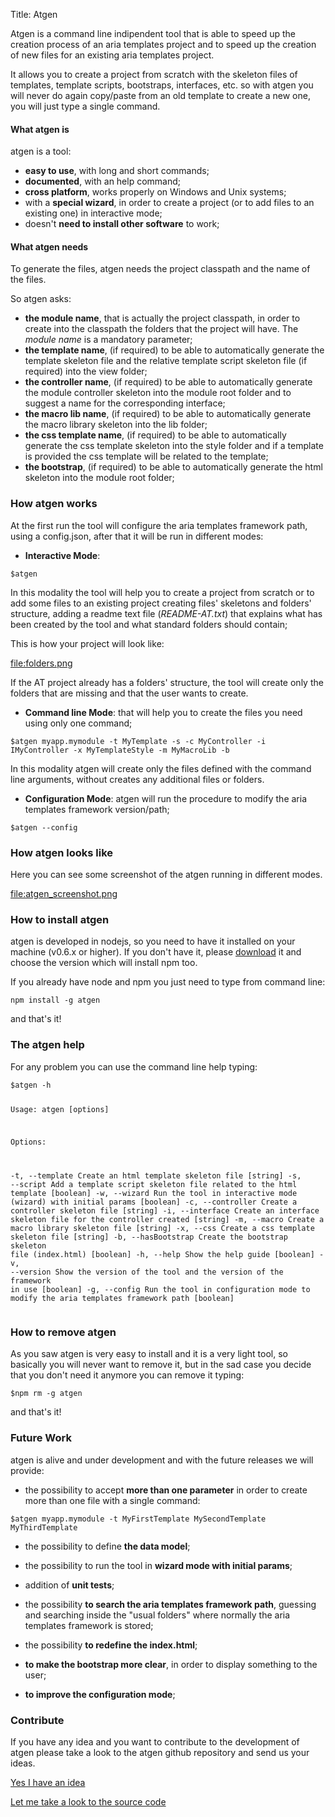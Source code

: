 Title: Atgen


Atgen is a command line indipendent tool that is able to speed up the creation process of an aria templates project and to speed up the creation of new files for an existing aria templates project.

It allows you to create a project from scratch with the skeleton files of templates, template scripts, bootstraps, interfaces, etc. so with atgen you will never do again copy/paste from an old template to create a new one, you will just type a single command.

#### **What atgen is**
atgen is a tool:

* **easy to use**, with long and short commands; 
* **documented**, with an help command; 
* **cross platform**, works properly  on Windows and Unix systems;
* with a **special wizard**, in order to create a project (or to add files to an existing one) in interactive mode; 
* doesn't **need to install other software** to work;

#### **What atgen needs**
To generate the files, atgen needs the project classpath and the name of the files.

So atgen asks:

* **the module name**, that is actually the project classpath, in order to create into the classpath the folders that the project will have. The _module name_ is a mandatory parameter;
* **the template name**, (if required) to be able to automatically generate the template skeleton file and the relative template script skeleton file (if required) into the view folder;
* **the controller name**, (if required) to be able to automatically generate the module controller skeleton into the module root folder and to suggest a name for the corresponding interface;
* **the macro lib name**, (if required) to be able to automatically generate the macro library skeleton into the lib folder;
* **the css template name**, (if required) to be able to automatically generate the css template skeleton into the style folder and if a template is provided the css template will be related to the template;
* **the bootstrap**, (if required) to be able to automatically generate the html skeleton into the module root folder;


### How atgen works

At the first run the tool will configure the aria templates framework path, using a config.json, after that it will be run in different modes:


* **Interactive Mode**: 
<div data-sample="hardcoded"><code><pre>
$atgen
</code></pre></div>

In this modality the tool will help you to create a project from scratch or to add some files to an existing project creating files' skeletons and folders' structure, adding a readme text file (_README-AT.txt_) that explains what has been created by the tool and what standard folders should contain;


This is how your project will look like:


[file:folders.png](file:folders.png)

If the AT project already has a folders' structure, the tool will create only the folders that are missing and that the user wants to create.


* **Command line Mode**: that will help you to create the files you need using only one command;
<div data-sample="hardcoded"><code><pre>
$atgen myapp.mymodule -t MyTemplate -s -c MyController -i IMyController -x MyTemplateStyle -m MyMacroLib -b
</code></pre></div>

In this modality atgen will create only the files defined with the command line arguments, without creates any additional files or folders.


* **Configuration Mode**: atgen will run the procedure to modify the aria templates framework version/path;
<div data-sample="hardcoded"><code><pre>
$atgen --config
</code></pre></div>


### How atgen looks like

Here you can see some screenshot of the atgen running in different modes.

[file:atgen_screenshot.png](file:atgen_screenshot.png)
### How to install atgen

atgen is developed in nodejs, so you need to have it installed on your machine (v0.6.x or higher). If you don't have it, please [download](http://nodejs.org) it and choose the version which will install npm too.

If you already have node and npm you just need to type from command line:


<div data-sample="hardcoded"><code><pre>npm install -g atgen</code></pre></div>

and that's it!


### The atgen help

For any problem you can use the command line help typing:


<div data-sample="hardcoded"><code><pre>
$atgen -h

Usage: atgen [options]

Options:

  -t, --template      Create an html template skeleton file                                           [string]
  -s, --script        Add a template script skeleton file related to the html template                [boolean]
  -w, --wizard        Run the tool in interactive mode (wizard) with initial params                   [boolean]
  -c, --controller    Create a controller skeleton file                                               [string]
  -i, --interface     Create an interface skeleton file for the controller created                    [string]
  -m, --macro         Create a macro library skeleton file                                            [string]
  -x, --css           Create a css template skeleton file                                             [string]
  -b, --hasBootstrap  Create the bootstrap skeleton file (index.html)                                 [boolean]
  -h, --help          Show the help guide                                                             [boolean]
  -v, --version       Show the version of the tool and the version of the framework in use            [boolean]
  -g, --config        Run the tool in configuration mode to modify the aria templates framework path  [boolean]
</code></pre></div>


### How to remove atgen

As you saw atgen is very easy to install and it is a very light tool, so basically you will never want to remove it, but in the sad case you decide that you don't need it anymore you can remove it typing:


<div data-sample="hardcoded"><code><pre>
$npm rm -g atgen
</code></pre></div>

and that's it!


### Future Work

atgen is alive and under development and with the future releases we will provide:

* the possibility to accept **more than one parameter** in order to create more than one file with a single command:


<div data-sample="hardcoded"><code><pre>
$atgen myapp.mymodule -t MyFirstTemplate MySecondTemplate MyThirdTemplate
</code></pre></div>

* the possibility to define **the data model**;

* the possibility to run the tool in **wizard mode with initial params**;

* addition of **unit tests**;

* the possibility **to search the aria templates framework path**, guessing and searching inside the "usual folders" where normally the aria templates framework is stored;

* the possibility **to redefine the index.html**;

* **to make the bootstrap more clear**, in order to display something to the user;

* **to improve the configuration mode**;


### Contribute

If you have any idea and you want to contribute to the development of atgen please take a look to the atgen github repository and send us your ideas.

[Yes I have an idea](http://www.ariatemplates.com/about/contact)

[Let me take a look to the source code](http://github.com)
